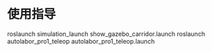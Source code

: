使用指导
========
roslaunch simulation_launch show_gazebo_carridor.launch
roslaunch autolabor_pro1_teleop autolabor_pro1_teleop.launch


